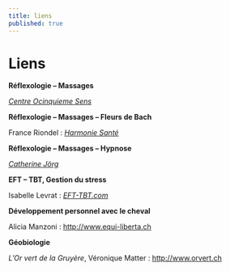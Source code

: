 ```yaml
---
title: liens
published: true
---
```



# Liens

**Réflexologie – Massages**

[*Centre Ocinquieme Sens*](http://www.ocinquieme.ch)


**Réflexologie – Massages – Fleurs de Bach**

France Riondel :
[*Harmonie Santé*](http://www.harmoniesante.ch)


**Réflexologie – Massages – Hypnose**

[*Catherine Jörg*](http://catherinejorg.ch)


**EFT – TBT, Gestion du stress**

Isabelle Levrat : [*EFT-TBT.com*](http://eft-tbt.com)


**Développement personnel avec le cheval**

Alicia Manzoni : <http://www.equi-liberta.ch>


**Géobiologie**

*L’Or vert de la Gruyère*, Véronique Matter : <http://www.orvert.ch>
